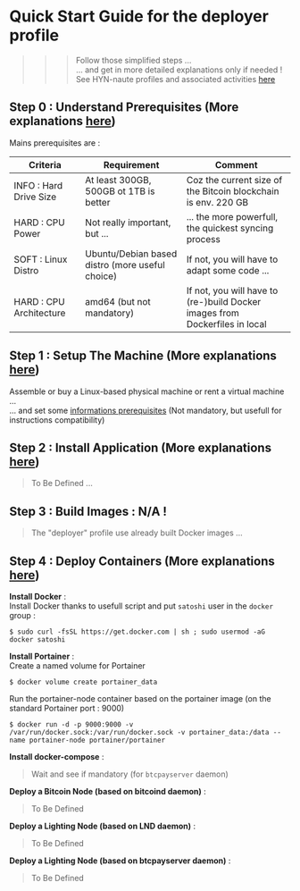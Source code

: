 # Quick Start Guide for the deployer profile
>>> Follow those simplified steps ...   
... and get in more detailed explanations only if needed !
See HYN-naute profiles and associated activities <A href="https://github.com/babonet13/HostYourNode/blob/master/Who/Profiles.md">here</A>

Step 0 : Understand Prerequisites (More explanations <A href="https://github.com/babonet13/HostYourNode/tree/master/HowTo/0_UnderstandPrerequisites">here</A>)
-
Mains prerequisites are :
<table>
    <thead>
        <tr>
            <th>Criteria</th>
            <th>Requirement</th>
            <th>Comment</th>
        </tr>
    </thead>
    <tbody>
        <tr>
            <td>INFO : Hard Drive Size</td>
            <td>At least 300GB, 500GB ot 1TB is better</td>
            <td>Coz the current size of the Bitcoin blockchain is env. 220 GB</td>
        </tr>
        <tr>
            <td>HARD : CPU Power</td>
            <td>Not really important, but ...</td>
            <td>... the more powerfull, the quickest syncing process</td>
        </tr>
        <tr>
            <td>SOFT : Linux Distro</td>
            <td>Ubuntu/Debian based distro (more useful choice)</td>
            <td>If not, you will have to adapt some code ...</td>
        </tr>
        <tr>
            <td>HARD : CPU Architecture</td>
            <td>amd64 (but not mandatory)</td>
            <td>If not, you will have to (re-)build Docker images from Dockerfiles in local</td>
        </tr>
    </tbody>
</table>


Step 1 : Setup The Machine (More explanations <A href="https://github.com/babonet13/HostYourNode/tree/master/HowTo/1_SetupTheMachine">here</A>)
-
Assemble or buy a Linux-based physical machine or rent a virtual machine ...   
... and set some <A href="https://github.com/babonet13/HostYourNode/blob/master/HowTo/1_SetupTheMachine/SetInformationPrerequisites.md">informations prerequisites<A/> (Not mandatory, but usefull for instructions compatibility)

Step 2 : Install Application (More explanations <A href="https://github.com/babonet13/HostYourNode/tree/master/HowTo/2_InstallApplications">here</A>)
-
> To Be Defined ...

Step 3 : Build Images : N/A !
-
> The "deployer" profile use already built Docker images ...


Step 4 : Deploy Containers (More explanations <A href="https://github.com/babonet13/HostYourNode/tree/master/HowTo/5_DeployContainers">here</A>)
-
__Install Docker__ :   
Install Docker thanks to usefull script and put ```satoshi``` user in the ```docker``` group :
<pre><code>$ sudo curl -fsSL https://get.docker.com | sh ; sudo usermod -aG docker satoshi</code></pre>

__Install Portainer__ :   
Create a named volume for Portainer
<pre><code>$ docker volume create portainer_data</code></pre>

Run the portainer-node container based on the portainer image (on the standard Portainer port : 9000)
<pre><code>$ docker run -d -p 9000:9000 -v /var/run/docker.sock:/var/run/docker.sock -v portainer_data:/data --name portainer-node portainer/portainer</code></pre>

__Install docker-compose__ :   
> Wait and see if mandatory (for ```btcpayserver``` daemon)

__Deploy a Bitcoin Node (based on bitcoind daemon)__ :   
> To Be Defined

__Deploy a Lighting Node (based on LND daemon)__ :   
> To Be Defined

__Deploy a Lighting Node (based on btcpayserver daemon)__ :   
> To Be Defined
